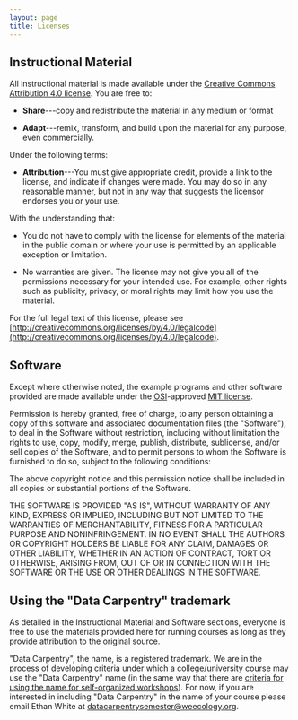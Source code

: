 ```yaml
---
layout: page
title: Licenses
---
```


## Instructional Material

All instructional material is made available under the [Creative Commons
Attribution 4.0 license](https://creativecommons.org/licenses/by/4.0/). You are
free to:

* **Share**---copy and redistribute the material in any medium or format

* **Adapt**---remix, transform, and build upon the material for any purpose, even commercially.

Under the following terms:

* **Attribution**---You must give appropriate credit, provide a link to the
    license, and indicate if changes were made. You may do so in any reasonable
    manner, but not in any way that suggests the licensor endorses you or your
    use.

With the understanding that:

* You do not have to comply with the license for elements of the material in the
  public domain or where your use is permitted by an applicable exception or
  limitation.

* No warranties are given. The license may not give you all of the permissions
  necessary for your intended use. For example, other rights such as publicity,
  privacy, or moral rights may limit how you use the material.


For the full legal text of this license, please see
[http://creativecommons.org/licenses/by/4.0/legalcode](http://creativecommons.org/licenses/by/4.0/legalcode).

## Software

Except where otherwise noted, the example programs and other software provided
are made available under the [OSI](http://opensource.org)-approved [MIT
license](http://opensource.org/licenses/mit-license.html).

Permission is hereby granted, free of charge, to any person obtaining
a copy of this software and associated documentation files (the
"Software"), to deal in the Software without restriction, including
without limitation the rights to use, copy, modify, merge, publish,
distribute, sublicense, and/or sell copies of the Software, and to
permit persons to whom the Software is furnished to do so, subject to
the following conditions:

The above copyright notice and this permission notice shall be
included in all copies or substantial portions of the Software.

THE SOFTWARE IS PROVIDED "AS IS", WITHOUT WARRANTY OF ANY KIND,
EXPRESS OR IMPLIED, INCLUDING BUT NOT LIMITED TO THE WARRANTIES OF
MERCHANTABILITY, FITNESS FOR A PARTICULAR PURPOSE AND
NONINFRINGEMENT. IN NO EVENT SHALL THE AUTHORS OR COPYRIGHT HOLDERS BE
LIABLE FOR ANY CLAIM, DAMAGES OR OTHER LIABILITY, WHETHER IN AN ACTION
OF CONTRACT, TORT OR OTHERWISE, ARISING FROM, OUT OF OR IN CONNECTION
WITH THE SOFTWARE OR THE USE OR OTHER DEALINGS IN THE SOFTWARE.

## Using the "Data Carpentry" trademark

As detailed in the Instructional Material and Software sections, everyone is
free to use the materials provided here for running courses as long as they
provide attribution to the original source.
 
"Data Carpentry", the name, is a registered trademark. We are in the process of
developing criteria under which a college/university course may use the "Data
Carpentry" name (in the same way that there are [criteria for using the name for 
self-organized workshops](http://www.datacarpentry.org/self-organized-workshops/)). 
For now, if you are interested in including "Data Carpentry" in the name of your 
course please email Ethan White at [datacarpentrysemester@weecology.org](mailto:datacarpentrysemester@weecology.org).
